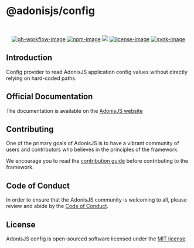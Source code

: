 # @adonisjs/config

<br />

<div align="center">

[![gh-workflow-image]][gh-workflow-url] [![npm-image]][npm-url] ![][typescript-image] [![license-image]][license-url] [![synk-image]][synk-url]

</div>

## Introduction
Config provider to read AdonisJS application config values without directly relying on hard-coded paths.

## Official Documentation
The documentation is available on the [AdonisJS website](https://docs.adonisjs.com/guides/config)

## Contributing
One of the primary goals of AdonisJS is to have a vibrant community of users and contributors who believes in the principles of the framework.

We encourage you to read the [contribution guide](https://github.com/adonisjs/.github/blob/main/docs/CONTRIBUTING.md) before contributing to the framework.

## Code of Conduct
In order to ensure that the AdonisJS community is welcoming to all, please review and abide by the [Code of Conduct](https://github.com/adonisjs/.github/blob/main/docs/CODE_OF_CONDUCT.md).

## License
AdonisJS config is open-sourced software licensed under the [MIT license](LICENSE.md).

[gh-workflow-image]: https://img.shields.io/github/workflow/status/adonisjs/config/test?style=for-the-badge
[gh-workflow-url]: https://github.com/adonisjs/config/actions/workflows/test.yml "Github action"

[typescript-image]: https://img.shields.io/badge/Typescript-294E80.svg?style=for-the-badge&logo=typescript
[typescript-url]:  "typescript"

[npm-image]: https://img.shields.io/npm/v/@adonisjs/config.svg?style=for-the-badge&logo=npm
[npm-url]: https://npmjs.org/package/@adonisjs/config "npm"

[license-image]: https://img.shields.io/npm/l/@adonisjs/config?color=blueviolet&style=for-the-badge
[license-url]: LICENSE.md "license"

[synk-image]: https://img.shields.io/snyk/vulnerabilities/github/adonisjs/config?label=Synk%20Vulnerabilities&style=for-the-badge
[synk-url]: https://snyk.io/test/github/adonisjs/config?targetFile=package.json "synk"
